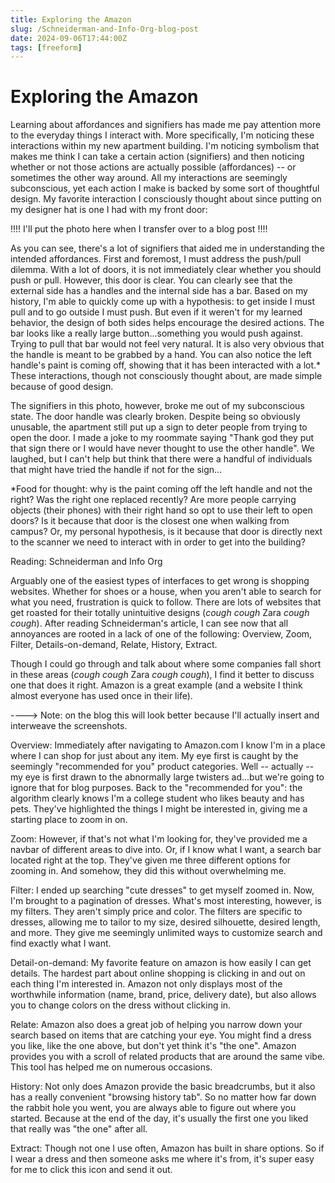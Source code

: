 ```yaml
---
title: Exploring the Amazon
slug: /Schneiderman-and-Info-Org-blog-post
date: 2024-09-06T17:44:00Z
tags: [freeform]
---
```


# Exploring the Amazon

Learning about affordances and signifiers has made me pay attention more to the everyday things I interact with. More specifically, I'm noticing these interactions within my new apartment building. I'm noticing symbolism that makes me think I can take a certain action (signifiers) and then noticing whether or not those actions are actually possible (affordances) -- or sometimes the other way around. All my interactions are seemingly subconscious, yet each action I make is backed by some sort of thoughtful design. My favorite interaction I consciously thought about since putting on my designer hat is one I had with my front door:



!!!! I'll put the photo here when I transfer over to a blog post !!!!



As you can see, there's a lot of signifiers that aided me in understanding the intended affordances. First and foremost, I must address the push/pull dilemma. With a lot of doors, it is not immediately clear whether you should push or pull. However, this door is clear. You can clearly see that the external side has a handles and the internal side has a bar. Based on my history, I'm able to quickly come up with a hypothesis: to get inside I must pull and to go outside I must push. But even if it weren't for my learned behavior, the design of both sides helps encourage the desired actions. The bar looks like a really large button...something you would push against. Trying to pull that bar would not feel very natural. It is also very obvious that the handle is meant to be grabbed by a hand. You can also notice the left handle's paint is coming off, showing that it has been interacted with a lot.* These interactions, though not consciously thought about, are made simple because of good design.



The signifiers in this photo, however, broke me out of my subconscious state. The door handle was clearly broken. Despite being so obviously unusable, the apartment still put up a sign to deter people from trying to open the door. I made a joke to my roommate saying "Thank god they put that sign there or I would have never thought to use the other handle". We laughed, but I can't help but think that there were a handful of individuals that might have tried the handle if not for the sign...



*Food for thought: why is the paint coming off the left handle and not the right? Was the right one replaced recently? Are more people carrying objects (their phones) with their right hand so opt to use their left to open doors? Is it because that door is the closest one when walking from campus? Or, my personal hypothesis, is it because that door is directly next to the scanner we need to interact with in order to get into the building?

Reading: Schneiderman and Info Org

Arguably one of the easiest types of interfaces to get wrong is shopping websites. Whether for shoes or a house, when you aren't able to search for what you need, frustration is quick to follow. There are lots of websites that get roasted for their totally unintuitive designs (*cough cough* Zara *cough cough*). After reading Schneiderman's article, I can see now that all annoyances are rooted in a lack of one of the following: Overview, Zoom, Filter, Details-on-demand, Relate, History, Extract.



Though I could go through and talk about where some companies fall short in these areas (*cough cough* Zara *cough cough*), I find it better to discuss one that does it right. Amazon is a great example (and a website I think almost everyone has used once in their life).



----> Note: on the blog this will look better because I'll actually insert and interweave the screenshots.



Overview: Immediately after navigating to Amazon.com I know I'm in a place where I can shop for just about any item. My eye first is caught by the seemingly "recommended for you" product categories. Well -- actually -- my eye is first drawn to the abnormally large twisters ad...but we're going to ignore that for blog purposes. Back to the "recommended for you": the algorithm clearly knows I'm a college student who likes beauty and has pets. They've highlighted the things I might be interested in, giving me a starting place to zoom in on.



Zoom: However, if that's not what I'm looking for, they've provided me a navbar of different areas to dive into. Or, if I know what I want, a search bar located right at the top. They've given me three different options for zooming in. And somehow, they did this without overwhelming me.



Filter: I ended up searching "cute dresses" to get myself zoomed in. Now, I'm brought to a pagination of dresses. What's most interesting, however, is my filters. They aren't simply price and color. The filters are specific to dresses, allowing me to tailor to my size, desired silhouette, desired length, and more. They give me seemingly unlimited ways to customize search and find exactly what I want.



Detail-on-demand: My favorite feature on amazon is how easily I can get details. The hardest part about online shopping is clicking in and out on each thing I'm interested in. Amazon not only displays most of the worthwhile information (name, brand, price, delivery date), but also allows you to change colors on the dress without clicking in.



Relate: Amazon also does a great job of helping you narrow down your search based on items that are catching your eye. You might find a dress you like, like the one above, but don't yet think it's "the one". Amazon provides you with a scroll of related products that are around the same vibe. This tool has helped me on numerous occasions.



History: Not only does Amazon provide the basic breadcrumbs, but it also has a really convenient "browsing history tab". So no matter how far down the rabbit hole you went, you are always able to figure out where you started. Because at the end of the day, it's usually the first one you liked that really was "the one" after all.



Extract: Though not one I use often, Amazon has built in share options. So if I wear a dress and then someone asks me where it's from, it's super easy for me to click this icon and send it out.